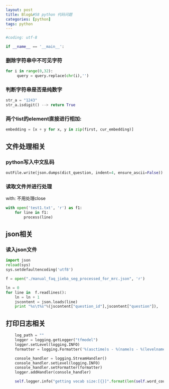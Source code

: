 ```yaml
---
layout: post
title: Blog&#58 python 代码问题
categories: [python]
tags: python
---
```


```python
#coding: utf-8
```

``` python
if __name__ == '__main__':
```

### 删除字符串中不可见字符

``` python
for i in range(0,32):
	 query = query.replace(chr(i),'')
```

### 判断字符串是否是纯数字
``` python
str_a = "1243"
str_a.isdigit() --> return True
```

### 两个list的element直接进行相加:

``` python
embedding = [x + y for x, y in zip(first, cur_embedding)]
```

## 文件处理相关
### python写入中文乱码
``` python
outFile.write(json.dumps(dict_question, indent=4, ensure_ascii=False))
```

### 读取文件并进行处理
with: 不用处理close
``` python
with open('test1.txt', 'r') as f1:
    for line in f1:
        process(line)
```

## json相关
### 读入json文件

``` python
import json
reload(sys)
sys.setdefaultencoding('utf8')

f = open("./manual_faq_jieba_seg_processed_for_mrc.json", 'r')

ln = 0
for line in  f.readlines():
    ln = ln + 1
    jscontent = json.loads(line)
    print "%s\t%s"%(jscontent["question_id"],jscontent["question"]),
```


## 打印日志相关
```python
    log_path = ""
    logger = logging.getLogger("tfmodel")
    logger.setLevel(logging.INFO)
    formatter = logging.Formatter('%(asctime)s - %(name)s - %(levelname)s - %(message)s')

    console_handler = logging.StreamHandler()
    console_handler.setLevel(logging.INFO)
    console_handler.setFormatter(formatter)
    logger.addHandler(console_handler)

    self.logger.info("getting vocab size:[{}]".format(len(self.word_count)))
```



